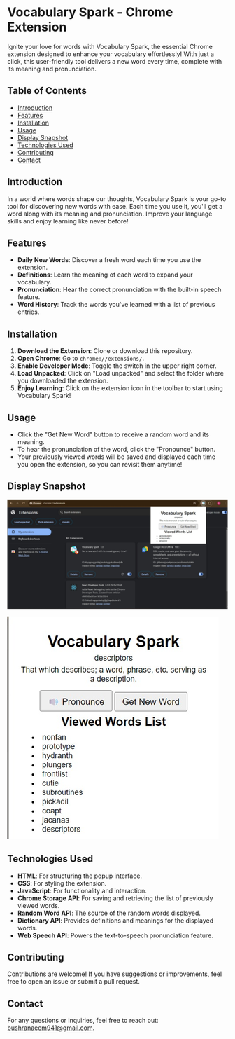# Vocabulary Spark - Chrome Extension

Ignite your love for words with Vocabulary Spark, the essential Chrome extension designed to enhance your vocabulary effortlessly! 
With just a click, this user-friendly tool delivers a new word every time, complete with its meaning and pronunciation.

## Table of Contents
- [Introduction](#introduction)
- [Features](#features)
- [Installation](#installation)
- [Usage](#usage)
- [Display Snapshot](#display-snapshot)
- [Technologies Used](#technologies-used)
- [Contributing](#contributing)
- [Contact](#contact)

## Introduction
In a world where words shape our thoughts, Vocabulary Spark is your go-to tool for discovering new words with ease. 
Each time you use it, you'll get a word along with its meaning and pronunciation. Improve your language skills and enjoy learning like never before!

## Features
- **Daily New Words**: Discover a fresh word each time you use the extension.
- **Definitions**: Learn the meaning of each word to expand your vocabulary.
- **Pronunciation**: Hear the correct pronunciation with the built-in speech feature.
- **Word History**: Track the words you've learned with a list of previous entries.

## Installation
1. **Download the Extension**: Clone or download this repository.
2. **Open Chrome**: Go to `chrome://extensions/`.
3. **Enable Developer Mode**: Toggle the switch in the upper right corner.
4. **Load Unpacked**: Click on "Load unpacked" and select the folder where you downloaded the extension.
5. **Enjoy Learning**: Click on the extension icon in the toolbar to start using Vocabulary Spark!

## Usage
- Click the "Get New Word" button to receive a random word and its meaning.
- To hear the pronunciation of the word, click the "Pronounce" button.
- Your previously viewed words will be saved and displayed each time you open the extension, so you can revisit them anytime!

## Display Snapshot
![alt text](image-1.png)

![alt text](image-2.jpeg)

## Technologies Used
- **HTML**: For structuring the popup interface.
- **CSS**: For styling the extension.
- **JavaScript**: For functionality and interaction.
- **Chrome Storage API**: For saving and retrieving the list of previously viewed words.
- **Random Word API**: The source of the random words displayed.
- **Dictionary API**: Provides definitions and meanings for the displayed words.
- **Web Speech API**: Powers the text-to-speech pronunciation feature.

## Contributing
Contributions are welcome! If you have suggestions or improvements, feel free to open an issue or submit a pull request.

## Contact
For any questions or inquiries, feel free to reach out: bushranaeem941@gmail.com.
